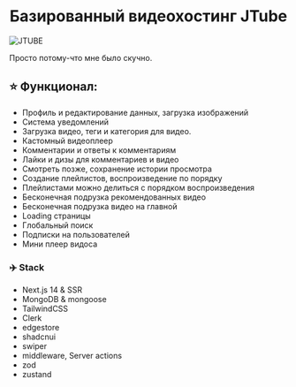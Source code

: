 <h1 align="center">Базированный видеохостинг JTube</h1>

![JTUBE](https://i.ibb.co/pnwKT2G/update.png)

Просто потому-что мне было скучно.

## ⭐ Функционал:

- Профиль и редактирование данных, загрузка изображений
- Система уведомлений
- Загрузка видео, теги и категория для видео.
- Кастомный видеоплеер
- Комментарии и ответы к комментариям
- Лайки и дизы для комментариев и видео
- Смотреть позже, сохранение истории просмотра
- Создание плейлистов, воспроизведение по порядку
- Плейлистами можно делиться с порядком воспроизведения
- Бесконечная подрузка рекомендованных видео
- Бесконечная подрузка видео на главной
- Loading страницы
- Глобальный поиск
- Подписки на пользователей
- Мини плеер видоса

### ✈️ Stack

- Next.js 14 & SSR
- MongoDB & mongoose
- TailwindCSS
- Clerk
- edgestore
- shadcnui
- swiper
- middleware, Server actions
- zod
- zustand
